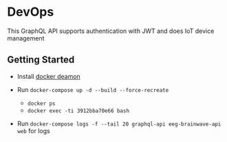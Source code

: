 # DevOps

 This GraphQL API supports authentication with JWT and does IoT device management

## Getting Started

* Install [docker deamon](https://docs.docker.com/install/)

* Run `docker-compose up -d --build --force-recreate`
  * `docker ps`
  * `docker exec -ti 3912bba70e66 bash`

* Run `docker-compose logs -f --tail 20 graphql-api eeg-brainwave-api web` for logs
